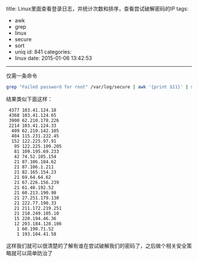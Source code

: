 title: Linux里面查看登录日志，并统计次数和排序，查看尝试破解密码的IP
tags:
  - awk
  - grep
  - linux
  - secure
  - sort
  - uniq
id: 841
categories:
  - linux
date: 2015-01-06 13:42:53
---

仅需一条命令
```bash
grep "Failed password for root" /var/log/secure | awk '{print $11}' | sort | uniq -c | sort -nr | more
```

结果类似下面这样：
```text
 4377 103.41.124.18
 4368 103.41.124.65
 3900 62.210.178.226
 2214 103.41.124.33
  409 62.210.142.105
  404 115.231.222.45
  152 122.225.97.91
   95 122.225.109.205
   81 109.195.69.233
   42 74.52.105.154
   21 87.106.184.62
   21 87.106.1.211
   21 82.165.154.23
   21 69.64.64.62
   21 67.226.156.239
   21 61.40.192.52
   21 60.213.190.98
   21 27.251.179.130
   21 222.77.190.33
   21 211.172.219.251
   21 210.249.105.10
   15 220.194.46.36
   12 203.184.128.106
    1 60.190.71.52
    1 193.104.41.58
```
这样我们就可以很清楚的了解有谁在尝试破解我们的密码了，之后做个相关安全策略就可以简单防治了
